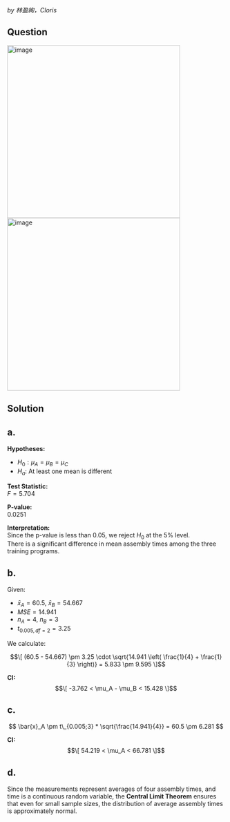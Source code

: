 *by 林盈絢，Cloris*

## Question

<img width="400" alt="image" src="https://github.com/user-attachments/assets/aebcf927-0ea1-4660-9ff5-0fbd357bb5b7" /><br>
<img width="400" alt="image" src="https://github.com/user-attachments/assets/6ef146eb-9bf6-40a6-aec1-0021f6e5b32b" />


## Solution
## a. 
**Hypotheses:**

- $H_0: \mu_A = \mu_B = \mu_C$
- $H_a:$ At least one mean is different

**Test Statistic:**  
$F = 5.704$  

**P-value:**  
$0.0251$

**Interpretation:**  
Since the p-value is less than 0.05, we reject $H_0$ at the 5% level.  
There is a significant difference in mean assembly times among the three training programs.


## b.

Given:

- $\bar{x}_A = 60.5$, $\bar{x}_B = 54.667$
- $MSE = 14.941$
- $n_A = 4$, $n_B = 3$
- $t_{0.005,\,df=2} = 3.25$

We calculate:

$$\[
(60.5 - 54.667) \pm 3.25 \cdot \sqrt{14.941 \left( \frac{1}{4} + \frac{1}{3} \right)} = 5.833 \pm 9.595
\]$$

**CI:**  
$$\[
-3.762 < \mu_A - \mu_B < 15.428
\]$$


## c. 

$$
\bar{x}_A \pm t\_{0.005;3} * \sqrt{\frac{14.941}{4}}  
= 60.5 \pm 6.281
$$

**CI:**  
$$\[
54.219 < \mu_A < 66.781
\]$$


## d.

Since the measurements represent averages of four assembly times, and time is a continuous random variable, the **Central Limit Theorem** ensures that even for small sample sizes, the distribution of average assembly times is approximately normal.

